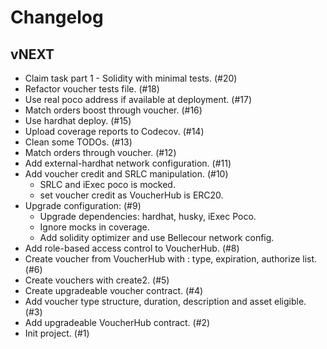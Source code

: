 # Changelog

## vNEXT
- Claim task part 1 - Solidity with minimal tests. (#20)
- Refactor voucher tests file. (#18)
- Use real poco address if available at deployment. (#17)
- Match orders boost through voucher. (#16)
- Use hardhat deploy. (#15)
- Upload coverage reports to Codecov. (#14)
- Clean some TODOs. (#13)
- Match orders through voucher. (#12)
- Add external-hardhat network configuration. (#11)
- Add voucher credit and SRLC manipulation. (#10)
    - SRLC and iExec poco is mocked.
    - set voucher credit as VoucherHub is ERC20.
- Upgrade configuration: (#9)
    - Upgrade dependencies: hardhat, husky, iExec Poco.
    - Ignore mocks in coverage.
    - Add solidity optimizer and use Bellecour network config.
- Add role-based access control to VoucherHub. (#8)
- Create voucher from VoucherHub with : type, expiration, authorize list. (#6)
- Create vouchers with create2. (#5)
- Create upgradeable voucher contract. (#4)
- Add voucher type structure, duration, description and asset eligible. (#3)
- Add upgradeable VoucherHub contract. (#2)
- Init project. (#1)
